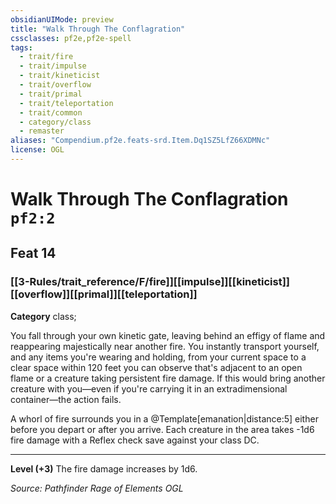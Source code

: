 ```yaml
---
obsidianUIMode: preview
title: "Walk Through The Conflagration"
cssclasses: pf2e,pf2e-spell
tags:
  - trait/fire
  - trait/impulse
  - trait/kineticist
  - trait/overflow
  - trait/primal
  - trait/teleportation
  - trait/common
  - category/class
  - remaster
aliases: "Compendium.pf2e.feats-srd.Item.Dq1SZ5LfZ66XDMNc"
license: OGL
---
```

# Walk Through The Conflagration `pf2:2`
## Feat 14
### [[3-Rules/trait_reference/F/fire]][[impulse]][[kineticist]][[overflow]][[primal]][[teleportation]]

**Category** class; 




You fall through your own kinetic gate, leaving behind an effigy of flame and reappearing majestically near another fire. You instantly transport yourself, and any items you're wearing and holding, from your current space to a clear space within 120 feet you can observe that's adjacent to an open flame or a creature taking persistent fire damage. If this would bring another creature with you—even if you're carrying it in an extradimensional container—the action fails.

A whorl of fire surrounds you in a @Template\[emanation|distance:5\] either before you depart or after you arrive. Each creature in the area takes -1d6 fire damage with a Reflex check save against your class DC.

* * *

**Level (+3)** The fire damage increases by 1d6.

*Source: Pathfinder Rage of Elements*
*OGL*